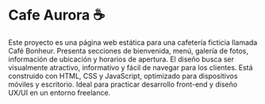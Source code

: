 # Cafe Aurora ☕

Este proyecto es una página web estática para una cafetería ficticia llamada Café Bonheur. Presenta secciones de bienvenida, menú, galería de fotos, información de ubicación y horarios de apertura. El diseño busca ser visualmente atractivo, informativo y fácil de navegar para los clientes. Está construido con HTML, CSS y JavaScript, optimizado para dispositivos móviles y escritorio. Ideal para practicar desarrollo front-end y diseño UX/UI en un entorno freelance.
